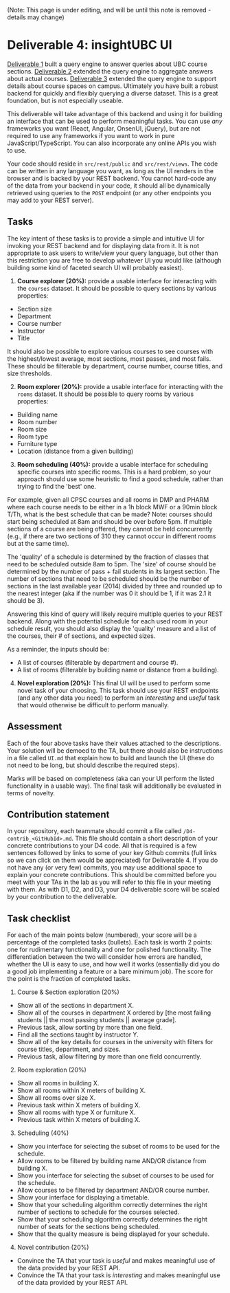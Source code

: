 (Note: This page is under editing, and will be until this note is removed - details may change)

# Deliverable 4: insightUBC UI

[Deliverable 1](Deliverable1.md) built a query engine to answer queries about UBC course sections. [Deliverable 2](Deliverable2.md) extended the query engine to aggregate answers about actual courses. [Deliverable 3](Deliverable3.md) extended the query engine to support details about course spaces on campus. Ultimately you have built a robust backend for quickly and flexibly querying a diverse dataset. This is a great foundation, but is not especially useable.

This deliverable will take advantage of this backend and using it for building an interface that can be used to perform meaningful tasks. You can use *any* frameworks you want (React, Angular, OnsenUI, jQuery), but are not required to use any frameworks if you want to work in pure JavaScript/TypeScript. You can also incorporate any online APIs you wish to use.

Your code should reside in ```src/rest/public``` and ```src/rest/views```. The code can be written in any language you want, as long as the UI renders in the browser and is backed by your REST backend. You cannot hard-code any of the data from your backend in your code, it should all be dynamically retrieved using queries to the ```POST``` endpoint (or any other endpoints you may add to your REST server). 

## Tasks

The key intent of these tasks is to provide a simple and intuitive UI for invoking your REST backend and for displaying data from it. It is not appropriate to ask users to write/view your query language, but other than this restriction you are free to develop whatever UI you would like (although building some kind of faceted search UI will probably easiest).

1) **Course explorer (20%):** provide a usable interface for interacting with the ```courses``` dataset. It should be possible to query sections by various properties:

* Section size
* Department
* Course number
* Instructor
* Title

It should also be possible to explore various courses to see courses with the highest/lowest average, most sections, most passes, and most fails. These should be filterable by department, course number, course titles, and size thresholds.
	
2) **Room explorer (20%):** provide a usable interface for interacting with the ```rooms``` dataset. It should be possible to query rooms by various properties:

* Building name
* Room number
* Room size
* Room type
* Furniture type
* Location (distance from a given building)

3) **Room scheduling (40%):** provide a usable interface for scheduling specific courses into specific rooms. This is a hard problem, so your approach should use some heuristic to find a good schedule, rather than trying to find the 'best' one.

For example, given all CPSC courses and all rooms in DMP and PHARM where each course needs to be either in a 1h block MWF or a 90min block T/Th, what is the best schedule that can be made? Note: courses should start being scheduled at 8am and should be over before 5pm. If multiple sections of a course are being offered, they cannot be held concurrently (e.g., if there are two sections of 310 they cannot occur in different rooms but at the same time). 

The 'quality' of a schedule is determined by the fraction of classes that need to be scheduled outside 8am to 5pm. The 'size' of course should be determined by the number of pass + fail students in its largest section. The number of sections that need to be scheduled should be the number of sections in the last available year (2014) divided by three and rounded up to the nearest integer (aka if the number was 0 it should be 1, if it was 2.1 it should be 3).

Answering this kind of query will likely require multiple queries to your REST backend. Along with the potential schedule for each used room in your schedule result, you should also display the 'quality' measure and a list of the courses, their # of sections, and expected sizes.

As a reminder, the inputs should be:

* A list of courses (filterable by department and course #).
* A list of rooms (filterable by building name or distance from a building).

4) **Novel exploration (20%):** This final UI will be used to perform some novel task of your choosing. This task should use your REST endpoints (and any other data you need) to perform an _interesting_ and _useful_ task that would otherwise be difficult to perform manually. 


## Assessment

Each of the four above tasks have their values attached to the descriptions. Your solution will be demoed to the TA, but there should also be instructions in a file called ```UI.md``` that explain how to build and launch the UI (these do not need to be long, but should describe the required steps). 

Marks will be based on completeness (aka can your UI perform the listed functionality in a usable way). The final task will additionally be evaluated in terms of novelty.

## Contribution statement
 
In your repository, each teammate should commit a file called ```/D4-contrib_<GitHubId>.md```. This file should contain a short description of your concrete contributions to your D4 code. All that is required is a few sentences followed by links to some of your key Github commits (full links so we can click on them would be appreciated) for Deliverable 4. If you do not have any (or very few) commits, you may use additional space to explain your concrete contributions. This should be committed before you meet with your TAs in the lab as you will refer to this file in your meeting with them. As with D1, D2, and D3, your D4 deliverable score will be scaled by your contribution to the deliverable.

## Task checklist

For each of the main points below (numbered), your score will be a percentage of the completed tasks (bullets). Each task is worth 2 points: one for rudimentary functionality and one for polished functionality. The differentiation between the two will consider how errors are handled, whether the UI is easy to use, and how well it works (essentially did you do a good job implementing a feature or a bare minimum job). The score for the point is the fraction of completed tasks.


1. Course & Section exploration (20%)
 * Show all of the sections in department X.
 * Show all of the courses in department X ordered by [the most failing students || the most passing students || average grade].
 * Previous task, allow sorting by more than one field.
 * Find all the sections taught by instructor Y.
 * Show all of the key details for courses in the university with filters for course titles, department, and sizes.
 * Previous task, allow filtering by more than one field concurrently.
  
2. Room exploration (20%)
 * Show all rooms in building X.
 * Show all rooms within X meters of building X.
 * Show all rooms over size X.
 * Previous task within X meters of building X.
 * Show all rooms with type X or furniture X.
 * Previous task within X meters of building X.
 
3. Scheduling (40%)
 * Show you interface for selecting the subset of rooms to be used for the schedule.
 * Allow rooms to be filtered by building name AND/OR distance from building X.
 * Show you interface for selecting the subset of courses to be used for the schedule.
 * Allow courses to be filtered by department AND/OR course number. 
 * Show your interface for displaying a timetable.
 * Show that your scheduling algorithm correctly determines the right number of sections to schedule for the courses selected.
 * Show that your scheduling algorithm correctly determines the right number of seats for the sections being scheduled.
 * Show that the quality measure is being displayed for your schedule.

4. Novel contribution (20%)
 * Convince the TA that your task is *useful* and makes meaningful use of the data provided by your REST API.
 * Convince the TA that your task is *interesting* and makes meaningful use of the data provided by your REST API.
 
 
